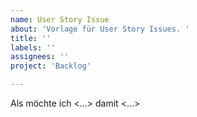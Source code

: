 ```yaml
---
name: User Story Issue
about: 'Vorlage für User Story Issues. '
title: ''
labels: ''
assignees: ''
project: 'Backlog'

---
```


Als <Benutzer>
möchte ich <...>
damit <...>
